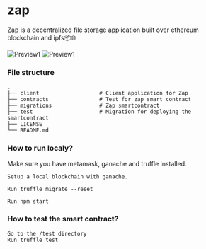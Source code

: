 # zap
Zap is a decentralized file storage application built over ethereum blockchain and ipfs📦🌐


![Preview1](https://i.ibb.co/2W81V5F/preview2.png)
![Preview1](https://i.ibb.co/VJjVyyz/preview1.png)

### File structure

    .
    ├── client                   # Client application for Zap
    ├── contracts                # Test for zap smart contract
    ├── migrations               # Zap smartcontract
    ├── test                     # Migration for deploying the smartcontract                  
    ├── LICENSE
    └── README.md
    
### How to run localy?
Make sure you have metamask, ganache and truffle installed.
```
Setup a local blockchain with ganache.

Run truffle migrate --reset

Run npm start
```

### How to test the smart contract?

```
Go to the /test directory 
Run truffle test
```
